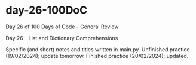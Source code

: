 # day-26-100DoC
Day 26 of 100 Days of Code - General Review

Day 26 - List and Dictionary Comprehensions

Specific (and short) notes and titles written in main.py. 
  Unfinished practice (19/02/2024); update tomorrow.
  Finished practice (20/02/2024); updated.

